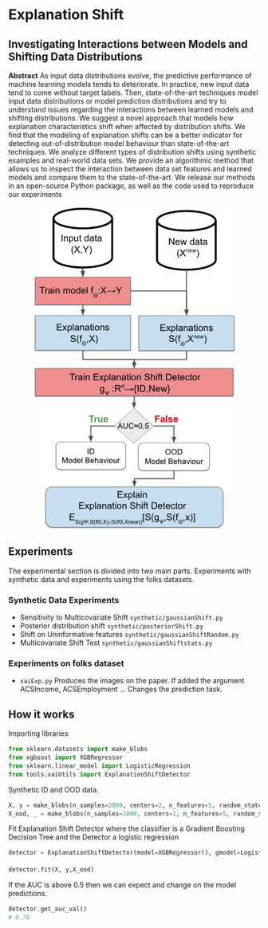 # Explanation Shift
## Investigating Interactions between Models and Shifting Data Distributions
**Abstract**
As input data distributions evolve, the predictive performance of machine learning models tends to deteriorate.
In practice, new input data tend to come without target labels. Then, state-of-the-art techniques model input data distributions or model prediction distributions and try to understand issues regarding the interactions between learned models and shifting distributions.
We suggest a novel approach that  models how explanation characteristics shift when affected by distribution shifts.
We find that the modeling of explanation shifts can be a better indicator for detecting out-of-distribution model behaviour than state-of-the-art techniques.
We  analyze different types of distribution shifts using synthetic examples and real-world data sets. We provide an algorithmic method that allows us to inspect the interaction between data set features and learned models and compare them to the state-of-the-art. We release our methods in an open-source Python package, as well as the code used to reproduce our experiments

<p align="center">
  <img src="images/diagram.png" />
</p>


## Experiments
The experimental section is divided into two main parts. Experiments with synthetic data and experiments using the folks datasets.

### Synthetic Data Experiments

- Sensitivity to Multicovariate Shift `synthetic/gaussianShift.py`
- Posterior distribution shift `synthetic/posteriorShift.py`
- Shift on Uninformative features `synthetic/gaussianShiftRandom.py`
- Multicovariate Shift Test  `synthetic/gaussianShiftstats.py`


### Experiments on folks dataset
- `xaiExp.py` Produces the images on the paper. If added the argument ACSIncome, ACSEmployment ... Changes the prediction task.

## How it works
Importing libraries
```python
from sklearn.datasets import make_blobs
from xgboost import XGBRegressor
from sklearn.linear_model import LogisticRegression
from tools.xaiUtils import ExplanationShiftDetector
```

Synthetic ID and OOD data.
```python
X, y = make_blobs(n_samples=2000, centers=2, n_features=5, random_state=0)
X_ood, _ = make_blobs(n_samples=1000, centers=1, n_features=5, random_state=0)
```

Fit Explanation Shift Detector where the classifier is a Gradient Boosting Decision Tree and the Detector a logistic regression
```python
detector = ExplanationShiftDetector(model=XGBRegressor(), gmodel=LogisticRegression())

detector.fit(X, y,X_ood)
```
If the AUC is above 0.5 then we can expect and change on the model predictions.
```python
detector.get_auc_val()
# 0.70
```
